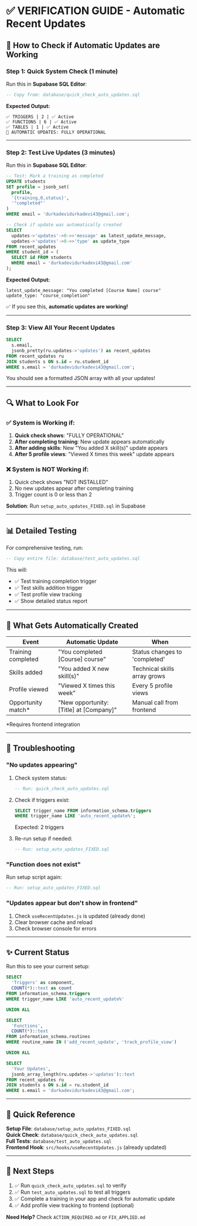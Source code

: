 # ✅ VERIFICATION GUIDE - Automatic Recent Updates

## 🎯 How to Check if Automatic Updates are Working

### Step 1: Quick System Check (1 minute)

Run this in **Supabase SQL Editor**:

```sql
-- Copy from: database/quick_check_auto_updates.sql
```

**Expected Output:**
```
✅ TRIGGERS | 2 | ✅ Active
✅ FUNCTIONS | 6 | ✅ Active  
✅ TABLES | 1 | ✅ Active
🎉 AUTOMATIC UPDATES: FULLY OPERATIONAL
```

---

### Step 2: Test Live Updates (3 minutes)

Run this in **Supabase SQL Editor**:

```sql
-- Test: Mark a training as completed
UPDATE students
SET profile = jsonb_set(
  profile,
  '{training,0,status}',
  '"completed"'
)
WHERE email = 'durkadevidurkadevi43@gmail.com';

-- Check if update was automatically created
SELECT 
  updates->'updates'->0->>'message' as latest_update_message,
  updates->'updates'->0->>'type' as update_type
FROM recent_updates 
WHERE student_id = (
  SELECT id FROM students 
  WHERE email = 'durkadevidurkadevi43@gmail.com'
);
```

**Expected Output:**
```
latest_update_message: "You completed [Course Name] course"
update_type: "course_completion"
```

✅ If you see this, **automatic updates are working!**

---

### Step 3: View All Your Recent Updates

```sql
SELECT 
  s.email,
  jsonb_pretty(ru.updates->'updates') as recent_updates
FROM recent_updates ru
JOIN students s ON s.id = ru.student_id
WHERE s.email = 'durkadevidurkadevi43@gmail.com';
```

You should see a formatted JSON array with all your updates!

---

## 🔍 What to Look For

### ✅ System is Working if:

1. **Quick check shows**: "FULLY OPERATIONAL"
2. **After completing training**: New update appears automatically
3. **After adding skills**: New "You added X skill(s)" update appears
4. **After 5 profile views**: "Viewed X times this week" update appears

### ❌ System is NOT Working if:

1. Quick check shows "NOT INSTALLED"
2. No new updates appear after completing training
3. Trigger count is 0 or less than 2

**Solution**: Run `setup_auto_updates_FIXED.sql` in Supabase

---

## 📊 Detailed Testing

For comprehensive testing, run:

```sql
-- Copy entire file: database/test_auto_updates.sql
```

This will:
- ✅ Test training completion trigger
- ✅ Test skills addition trigger  
- ✅ Test profile view tracking
- ✅ Show detailed status report

---

## 🎯 What Gets Automatically Created

| Event | Automatic Update | When |
|-------|------------------|------|
| Training completed | "You completed [Course] course" | Status changes to 'completed' |
| Skills added | "You added X new skill(s)" | Technical skills array grows |
| Profile viewed | "Viewed X times this week" | Every 5 profile views |
| Opportunity match* | "New opportunity: [Title] at [Company]" | Manual call from frontend |

*Requires frontend integration

---

## 🔧 Troubleshooting

### "No updates appearing"

1. Check system status:
   ```sql
   -- Run: quick_check_auto_updates.sql
   ```

2. Check if triggers exist:
   ```sql
   SELECT trigger_name FROM information_schema.triggers
   WHERE trigger_name LIKE 'auto_recent_update%';
   ```
   Expected: 2 triggers

3. Re-run setup if needed:
   ```sql
   -- Run: setup_auto_updates_FIXED.sql
   ```

### "Function does not exist"

Run setup script again:
```sql
-- Run: setup_auto_updates_FIXED.sql
```

### "Updates appear but don't show in frontend"

1. Check `useRecentUpdates.js` is updated (already done)
2. Clear browser cache and reload
3. Check browser console for errors

---

## ✨ Current Status

Run this to see your current setup:

```sql
SELECT 
  'Triggers' as component,
  COUNT(*)::text as count
FROM information_schema.triggers
WHERE trigger_name LIKE 'auto_recent_update%'

UNION ALL

SELECT 
  'Functions',
  COUNT(*)::text
FROM information_schema.routines
WHERE routine_name IN ('add_recent_update', 'track_profile_view')

UNION ALL

SELECT 
  'Your Updates',
  jsonb_array_length(ru.updates->'updates')::text
FROM recent_updates ru
JOIN students s ON s.id = ru.student_id
WHERE s.email = 'durkadevidurkadevi43@gmail.com';
```

---

## 📝 Quick Reference

**Setup File**: `database/setup_auto_updates_FIXED.sql`  
**Quick Check**: `database/quick_check_auto_updates.sql`  
**Full Tests**: `database/test_auto_updates.sql`  
**Frontend Hook**: `src/hooks/useRecentUpdates.js` (already updated)

---

## 🎊 Next Steps

1. ✅ Run `quick_check_auto_updates.sql` to verify
2. ✅ Run `test_auto_updates.sql` to test all triggers
3. ✅ Complete a training in your app and check for automatic update
4. ✅ Add profile view tracking to frontend (optional)

**Need Help?** Check `ACTION_REQUIRED.md` or `FIX_APPLIED.md`
